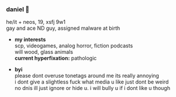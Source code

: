 ### daniel 🎈
he/it + neos, 19, xsfj 9w1
 <br> gay and ace ND guy, assigned malware at birth
- **my interests**
<br> scp, videogames, analog horror, fiction podcasts
<br> will wood, glass animals
<br> **current hyperfixation:** pathologic

- **byi**
<br> please dont overuse tonetags around me its really annoying
<br> i dont give a slightless fuck what media u like just dont be weird
<br> no dnis ill just ignore or hide u. i will bully u if i dont like u though
